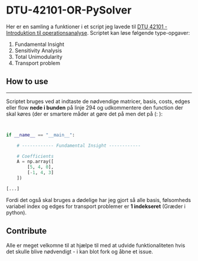# DTU-42101-OR-PySolver
Her er en samling a funktioner i et script jeg lavede til [DTU 42101 - Introduktion til operationsanalyse](https://kurser.dtu.dk/course/42101).
Scriptet kan løse følgende type-opgaver:
1. Fundamental Insight
2. Sensitivity Analysis
3. Total Unimodularity
4. Transport problem

## How to use
***
Scriptet bruges ved at indtaste de nødvendige matricer, basis, costs, edges eller flow **nede i bunden** på linje 294 og udkommentere den function der skal køres (der er smartere måder at gøre det på men det på (: ):

```python


if __name__ == "__main__":

    # ------------ Fundamental Insight ------------

    # Coefficients
    A = np.array([
        [5, 4, 0],
        [-1, 4, 3]
    ])

[...]
```
Fordi det også skal bruges a dødelige har jeg gjort så alle basis, følsomheds variabel index og edges for transport problemer er **1 indekseret** (Græder i python).

## Contribute
Alle er meget velkomne til at hjælpe til med at udvide funktionaliteten hvis det skulle blive nødvendigt - i kan blot fork og åbne et issue.






